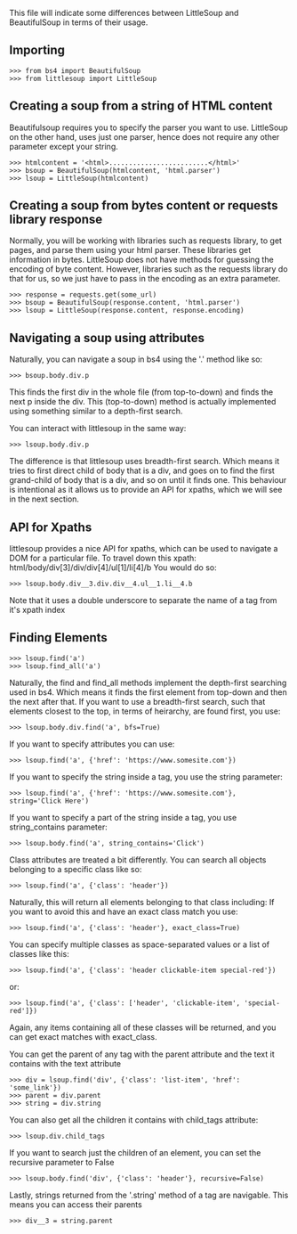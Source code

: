 This file will indicate some differences between LittleSoup and
BeautifulSoup in terms of their usage.

## Importing
```
>>> from bs4 import BeautifulSoup
>>> from littlesoup import LittleSoup

```
## Creating a soup from a string of HTML content
Beautifulsoup requires you to specify the parser you want to use. LittleSoup
on the other hand, uses just one parser, hence does not require any
other parameter except your string.

```
>>> htmlcontent = '<html>.........................</html>'
>>> bsoup = BeautifulSoup(htmlcontent, 'html.parser')
>>> lsoup = LittleSoup(htmlcontent)

```

## Creating a soup from bytes content or requests library response
Normally, you will be working with libraries such as requests library, to
get pages, and parse them using your html parser. These libraries get
information in bytes. LittleSoup does not have methods for guessing the
encoding of byte content. However, libraries such as the requests library
do that for us, so we just have to pass in the encoding as an extra
parameter.

```
>>> response = requests.get(some_url)
>>> bsoup = BeautifulSoup(response.content, 'html.parser')
>>> lsoup = LittleSoup(response.content, response.encoding)

```

## Navigating a soup using attributes
Naturally, you can navigate a soup in bs4 using the '.' method like so:

```
>>> bsoup.body.div.p

```
This finds the first div in the whole file (from top-to-down) and finds the
next p inside the div. This (top-to-down) method is actually implemented
using something similar to a depth-first search.

You can interact with littlesoup in the same way:

```
>>> lsoup.body.div.p

```
The difference is that littlesoup uses breadth-first search. Which means it
tries to first direct child of body that is a div, and goes on to find the
first grand-child of body that is a div, and so on until it finds one. This
behaviour is intentional as it allows us to provide an API for xpaths, which
we will see in the next section.


## API for Xpaths
littlesoup provides a nice API for xpaths, which can be used to navigate a
DOM for a particular file. To travel down this xpath:
html/body/div[3]/div/div[4]/ul[1]/li[4]/b
You would do so:

```
>>> lsoup.body.div__3.div.div__4.ul__1.li__4.b

```
Note that it uses a double underscore to separate the name of a tag from it's
xpath index


## Finding Elements
```
>>> lsoup.find('a')
>>> lsoup.find_all('a')

```
Naturally, the find and find_all methods implement the depth-first searching
used in bs4. Which means it finds the first element from top-down and then
the next after that.
If you want to use a breadth-first search, such that elements closest to the
top, in terms of heirarchy, are found first, you use:

```
>>> lsoup.body.div.find('a', bfs=True)

```
If you want to specify attributes you can use:

```
>>> lsoup.find('a', {'href': 'https://www.somesite.com'})

```
If you want to specify the string inside a tag, you use the string parameter:

```
>>> lsoup.find('a', {'href': 'https://www.somesite.com'}, string='Click Here')

```
If you want to specify a part of the string inside a tag, you use
string_contains parameter:

```
>>> lsoup.body.find('a', string_contains='Click')

```
Class attributes are treated a bit differently. You can search all objects
belonging to a specific class like so:

```
>>> lsoup.find('a', {'class': 'header'})

```
Naturally, this will return all elements belonging to that class including:
<a class="header logo"></a> If you want to avoid this and have an exact class
match you use:

```
>>> lsoup.find('a', {'class': 'header'}, exact_class=True)

```
You can specify multiple classes as space-separated values or a list of
classes like this:

```
>>> lsoup.find('a', {'class': 'header clickable-item special-red'})

```
or:

```
>>> lsoup.find('a', {'class': ['header', 'clickable-item', 'special-red']})

```
Again, any items containing all of these classes will be returned, and you
can get exact matches with exact_class.

You can get the parent of any tag with the parent attribute and the text it
contains with the text attribute

```
>>> div = lsoup.find('div', {'class': 'list-item', 'href': 'some_link'})
>>> parent = div.parent
>>> string = div.string

```
You can also get all the children it contains with child_tags attribute:

```
>>> lsoup.div.child_tags

```
If you want to search just the children of an element, you can set the
recursive parameter to False

```
>>> lsoup.body.find('div', {'class': 'header'}, recursive=False)

```
Lastly, strings returned from the '.string' method of a tag are navigable.
This means you can access their parents

``` >>> string = lsoup.body.div.div__3.string
>>> div__3 = string.parent
```
